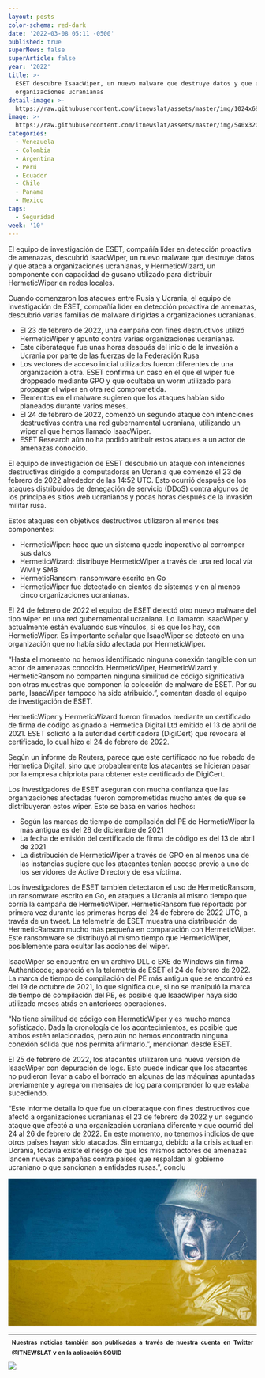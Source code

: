 ```yaml
---
layout: posts
color-schema: red-dark
date: '2022-03-08 05:11 -0500'
published: true
superNews: false
superArticle: false
year: '2022'
title: >-
  ESET descubre IsaacWiper, un nuevo malware que destruye datos y que ataca a
  organizaciones ucranianas 
detail-image: >-
  https://raw.githubusercontent.com/itnewslat/assets/master/img/1024x680/IsaacWiper-g.jpg
image: >-
  https://raw.githubusercontent.com/itnewslat/assets/master/img/540x320/IsaacWiper-p.jpg
categories:
  - Venezuela
  - Colombia
  - Argentina
  - Perú
  - Ecuador
  - Chile
  - Panama
  - Mexico
tags:
  - Seguridad
week: '10'
---
```

El equipo de investigación de ESET, compañía líder en detección proactiva de amenazas, descubrió IsaacWiper, un nuevo malware que destruye datos y que ataca a organizaciones ucranianas, y HermeticWizard, un componente con capacidad de gusano utilizado para distribuir HermeticWiper en redes locales.

Cuando comenzaron los ataques entre Rusia y Ucrania, el equipo de investigación de ESET, compañía líder en detección proactiva de amenazas, descubrió varias familias de malware dirigidas a organizaciones ucranianas.

- El 23 de febrero de 2022, una campaña con fines destructivos utilizó HermeticWiper y apunto contra varias organizaciones ucranianas.
- Este ciberataque fue unas horas después del inicio de la invasión a Ucrania por parte de las fuerzas de la Federación Rusa
- Los vectores de acceso inicial utilizados fueron diferentes de una organización a otra. ESET confirma un caso en el que el wiper fue droppeado mediante GPO y que ocultaba un worm utilizado para propagar el wiper en otra red comprometida.
- Elementos en el malware sugieren que los ataques habían sido planeados durante varios meses.
- El 24 de febrero de 2022, comenzó un segundo ataque con intenciones destructivas contra una red gubernamental ucraniana, utilizando un wiper al que hemos llamado IsaacWiper.
- ESET Research aún no ha podido atribuir estos ataques a un actor de amenazas conocido.

El equipo de investigación de ESET descubrió un ataque con intenciones destructivas dirigido a computadoras en Ucrania que comenzó el 23 de febrero de 2022 alrededor de las 14:52 UTC. Esto ocurrió después de los ataques distribuidos de denegación de servicio (DDoS) contra algunos de los principales sitios web ucranianos y pocas horas después de la invasión militar rusa.

Estos ataques con objetivos destructivos utilizaron al menos tres componentes:
- HermeticWiper: hace que un sistema quede inoperativo al corromper sus datos
- HermeticWizard: distribuye HermeticWiper a través de una red local vía WMI y SMB
- HermeticRansom: ransomware escrito en Go
- HermeticWiper fue detectado en cientos de sistemas y en al menos cinco organizaciones ucranianas.


El 24 de febrero de 2022 el equipo de ESET detectó otro nuevo malware del tipo wiper en una red gubernamental ucraniana. Lo llamaron IsaacWiper y actualmente están evaluando sus vínculos, si es que los hay, con HermeticWiper. Es importante señalar que IsaacWiper se detectó en una organización que no había sido afectada por HermeticWiper.

“Hasta el momento no hemos identificado ninguna conexión tangible con un actor de amenazas conocido. HermeticWiper, HermeticWizard y HermeticRansom no comparten ninguna similitud de código significativa con otras muestras que componen la colección de malware de ESET. Por su parte, IsaacWiper tampoco ha sido atribuido.”, comentan desde el equipo de investigación de ESET.

HermeticWiper y HermeticWizard fueron firmados mediante un certificado de firma de código asignado a Hermetica Digital Ltd emitido el 13 de abril de 2021. ESET solicitó a la autoridad certificadora (DigiCert) que revocara el certificado, lo cual hizo el 24 de febrero de 2022.


Según un informe de Reuters, parece que este certificado no fue robado de Hermetica Digital, sino que probablemente los atacantes se hicieran pasar por la empresa chipriota para obtener este certificado de DigiCert.

Los investigadores de ESET aseguran con mucha confianza que las organizaciones afectadas fueron comprometidas mucho antes de que se distribuyeran estos wiper. Esto se basa en varios hechos:
- Según las marcas de tiempo de compilación del PE de HermeticWiper la más antigua es del 28 de diciembre de 2021
- La fecha de emisión del certificado de firma de código es del 13 de abril de 2021
- La distribución de HermeticWiper a través de GPO en al menos una de las instancias sugiere que los atacantes tenían acceso previo a uno de los servidores de Active Directory de esa víctima.

Los investigadores de ESET también detectaron el uso de HermeticRansom, un ransomware escrito en Go, en ataques a Ucrania al mismo tiempo que corría la campaña de HermeticWiper. HermeticRansom fue reportado por primera vez durante las primeras horas del 24 de febrero de 2022 UTC, a través de un tweet. La telemetría de ESET muestra una distribución de HermeticRansom mucho más pequeña en comparación con HermeticWiper. Este ransomware se distribuyó al mismo tiempo que HermeticWiper, posiblemente para ocultar las acciones del wiper. 

IsaacWiper se encuentra en un archivo DLL o EXE de Windows sin firma Authenticode; apareció en la telemetría de ESET el 24 de febrero de 2022. La marca de tiempo de compilación del PE más antigua que se encontró es del 19 de octubre de 2021, lo que significa que, si no se manipuló la marca de tiempo de compilación del PE, es posible que IsaacWiper haya sido utilizado meses atrás en anteriores operaciones.

“No tiene similitud de código con HermeticWiper y es mucho menos sofisticado. Dada la cronología de los acontecimientos, es posible que ambos estén relacionados, pero aún no hemos encontrado ninguna conexión sólida que nos permita afirmarlo.”, mencionan desde ESET.

El 25 de febrero de 2022, los atacantes utilizaron una nueva versión de IsaacWiper con depuración de logs. Esto puede indicar que los atacantes no pudieron llevar a cabo el borrado en algunas de las máquinas apuntadas previamente y agregaron mensajes de log para comprender lo que estaba sucediendo. 

“Este informe detalla lo que fue un ciberataque con fines destructivos que afectó a organizaciones ucranianas el 23 de febrero de 2022 y un segundo ataque que afectó a una organización ucraniana diferente y que ocurrió del 24 al 26 de febrero de 2022. En este momento, no tenemos indicios de que otros países hayan sido atacados. Sin embargo, debido a la crisis actual en Ucrania, todavía existe el riesgo de que los mismos actores de amenazas lancen nuevas campañas contra países que respaldan al gobierno ucraniano o que sancionan a entidades rusas.”, conclu

![](https://raw.githubusercontent.com/itnewslat/assets/master/img/540x320/IsaacWiper-p.jpg)

<table style="height: 42px;" width="569">
<tbody>
<tr>
<td style="text-align: justify;"><sub><strong>Nuestras noticias también son publicadas a través de nuestra cuenta en Twitter <a href="https://twitter.com/itnewslat?lang=es">@ITNEWSLAT</a> y en la aplicación <a href="https://squidapp.co/en/">SQUID</a></strong></sub></td>
</tr>
</tbody>
</table>

<img src="https://tracker.metricool.com/c3po.jpg?hash=56f88a41e39ab42c063cc51676587a04"/>
